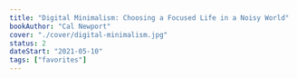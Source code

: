 ```yaml
---
title: "Digital Minimalism: Choosing a Focused Life in a Noisy World"
bookAuthor: "Cal Newport"
cover: "./cover/digital-minimalism.jpg"
status: 2
dateStart: "2021-05-10"
tags: ["favorites"]
---
```

